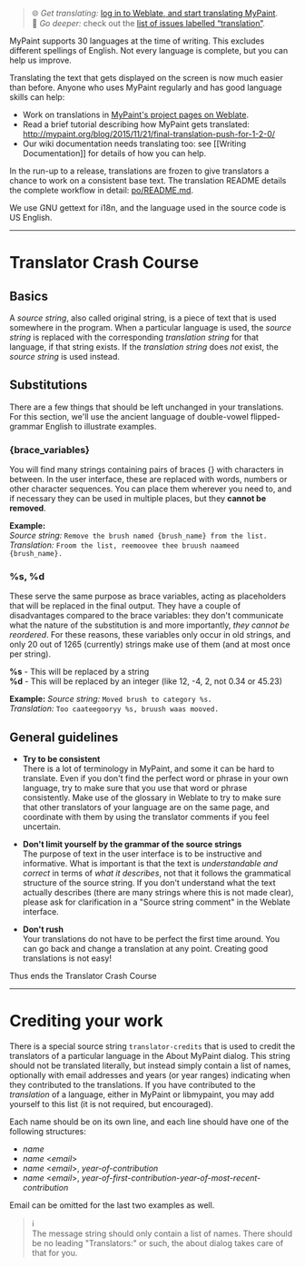 > :globe_with_meridians: _Get translating:_ [log in to Weblate, and start translating MyPaint][tr].  
> :rabbit: _Go deeper:_ check out the [list of issues labelled “translation”][trissues].

MyPaint supports 30 languages at the time of writing. This excludes different spellings of English. Not every language is complete, but you can help us improve.

Translating the text that gets displayed on the screen is now much easier than before. Anyone who uses MyPaint regularly and has good language skills can help:

* Work on translations in [MyPaint's project pages on Weblate][tr].
* Read a brief tutorial describing how MyPaint gets translated: <http://mypaint.org/blog/2015/11/21/final-translation-push-for-1-2-0/>
* Our wiki documentation needs translating too: see [[Writing Documentation]] for details of how you can help.

In the run-up to a release, translations are frozen to give translators a chance to work on a consistent base text.
The translation README details the complete workflow in detail: [po/README.md](https://github.com/mypaint/mypaint/blob/master/po/README.md).

We use GNU gettext for i18n, and the language used in the source code is US English.


---
# Translator Crash Course

## Basics

A _source string_, also called original string, is a piece of text that is used somewhere in the program. When a particular language is used, the _source string_ is replaced with the corresponding _translation string_ for that language, if that string exists. If the _translation string_ does *not* exist, the _source string_ is used instead.

## Substitutions

There are a few things that should be left unchanged in your translations. For this section, we'll use the ancient language of double-vowel flipped-grammar English to illustrate examples.

### {brace_variables}
You will find many strings containing pairs of braces {} with characters in between.
In the user interface, these are replaced with words, numbers or other character sequences. You can place them wherever you need to, and if necessary they can be used in multiple places, but they **cannot be removed**.

**Example:**  
_Source string:_ `Remove the brush named {brush_name} from the list.`  
_Translation:_ `Froom the list, reemoovee thee bruush naameed {brush_name}.`  

### %s, %d

These serve the same purpose as brace variables, acting as placeholders that will be replaced in the final output. They have a couple of disadvantages compared to the brace variables: they don't communicate what the nature of the substitution is and more importantly, _they cannot be reordered_. For these reasons, these variables only occur in old strings, and only 20 out of 1265 (currently) strings make use of them (and at most once per string).

**%s** - This will be replaced by a string  
**%d** - This will be replaced by an integer (like 12, -4, 2, not 0.34 or 45.23)  

**Example:**
_Source string:_ `Moved brush to category %s.`  
_Translation:_ `Too caateegooryy %s, bruush waas mooved.`  

## General guidelines

* **Try to be consistent**  
There is a lot of terminology in MyPaint, and some it can be hard to translate. Even if you don't find the perfect word or phrase in your own language, try to make sure that you use that word or phrase consistently. Make use of the glossary in Weblate to try to make sure that other translators of your language are on the same page, and coordinate with them by using the translator comments if you feel uncertain.

* **Don't limit yourself by the grammar of the source strings**  
The purpose of text in the user interface is to be instructive and informative. What is important is that the text is _understandable and correct_ in terms of _what it describes_, not that it follows the grammatical structure of the source string. If you don't understand what the text actually describes (there are many strings where this is not made clear), please ask for clarification in a "Source string comment" in the Weblate interface.

* **Don't rush**  
Your translations do not have to be perfect the first time around. You can go back and change a translation at any point. Creating good translations is not easy!

Thus ends the Translator Crash Course

---

# Crediting your work

There is a special source string `translator-credits` that is used to credit the translators of a particular language in the About MyPaint dialog. This string should not be translated literally, but instead simply contain a list of names, optionally with email addresses and years (or year ranges) indicating when they contributed to the translations. If you have contributed to the _translation_ of a language, either in MyPaint or libmypaint, you may add yourself to this list (it is not required, but encouraged).

Each name should be on its own line, and each line should have one of the following structures:

* _name_
* _name_ <_email_>
* _name_ <_email_>, _year-of-contribution_
* _name_ <_email_>, _year-of-first-contribution_-_year-of-most-recent-contribution_

Email can be omitted for the last two examples as well.

> :information_source:  
> The message string should only contain a list of names. There should be no leading "Translators:" or such,
> the about dialog takes care of that for you.

[tr]: https://hosted.weblate.org/engage/mypaint/
[trissues]: https://github.com/mypaint/mypaint/issues?q=is%3Aopen+is%3Aissue+label%3Atranslation